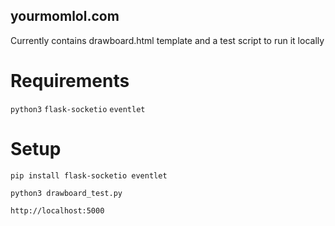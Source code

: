 ## yourmomlol.com

Currently contains
drawboard.html template
and a test script to run it locally


# Requirements
`python3` `flask-socketio` `eventlet`

# Setup
`pip install flask-socketio eventlet`

`python3 drawboard_test.py`

`http://localhost:5000`
